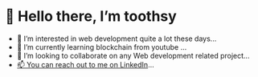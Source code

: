 # 👋 Hello there, I’m toothsy
- 👀 I’m interested in web development quite a lot these days...
- 🌱 I’m currently learning blockchain from youtube   ...
- 💞️ I’m looking to collaborate on any Web development related project...
- [📫 You can reach out to me on LinkedIn](https://www.linkedin.com/in/atharva-c-j/)...
